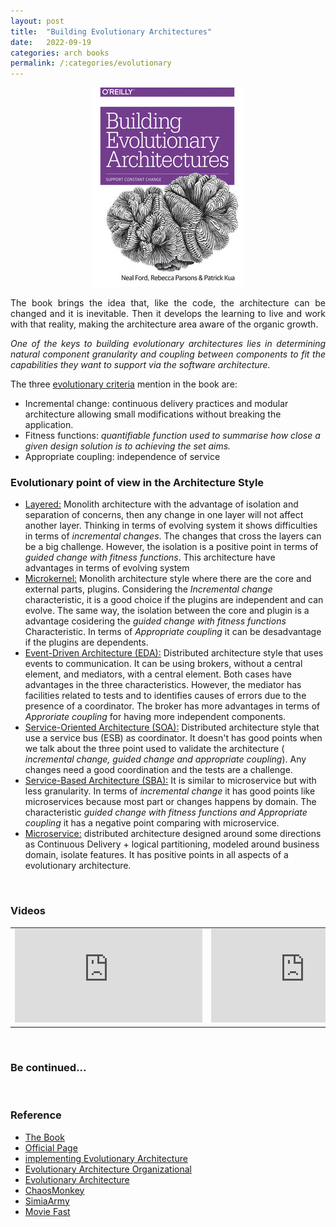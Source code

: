 ```yaml
---
layout: post
title:  "Building Evolutionary Architectures"
date:   2022-09-19
categories: arch books
permalink: /:categories/evolutionary
---
```


<p><center>
  <img src="/img/books/evolarch.png" />
</center></p>

<p style="text-align: justify;">The book brings the idea that, like the code, the architecture can be changed and it is inevitable. Then it develops the learning to live and work with that reality, making the architecture area aware of the organic growth.</p>

<p style="text-align: justify;"><em>One of the keys to building evolutionary architectures lies in determining natural component granularity and coupling between components to fit the capabilities they want to support via the software architecture.</em></p>

<p style="text-align: justify;">The three <a href="https://evolutionaryarchitecture.com/precis.html">evolutionary criteria</a> mention in the book are:</p>

<ul>
  <li>Incremental change: continuous delivery practices and modular architecture allowing small modifications without breaking the application. </li>
  <li>Fitness functions: <em>quantifiable function used to summarise how close a given design solution is to achieving the set aims.</em></li>
  <li>Appropriate coupling: independence of service</li>
</ul>


<h3>Evolutionary point of view in the Architecture Style</h3>

<ul>
  <li><a href="https://fabiana2611.github.io/arch/books/sw-arch-p2#Layered">Layered:</a> Monolith architecture with the advantage of isolation and separation of concerns, then any change in one layer will not affect another layer. Thinking in terms of evolving system it shows difficulties in terms of <em>incremental changes</em>. The changes that cross the layers can be a big challenge. However, the isolation is a positive point in terms of <em>guided change with fitness functions</em>. This architecture have advantages in terms of evolving system  </li>
  <li><a href="https://fabiana2611.github.io/arch/books/sw-arch-p2#Microkernel">Microkernel:</a> Monolith architecture style where there are the core and external parts, plugins. Considering the <em>Incremental change</em> characteristic, it is a good choice if the plugins are independent and can evolve. The same way, the isolation between the core and plugin is a advantage cosidering the <em>guided change with fitness functions</em> Characteristic. In terms of <em>Appropriate coupling</em> it can be desadvantage if the plugins are dependents.</li>
  <li><a href="https://fabiana2611.github.io/arch/books/sw-arch-p2#EDA">Event-Driven Architecture (EDA):</a> Distributed architecture style that uses events to communication. It can be using brokers, without a central element, and mediators, with a central element. Both cases have advantages in the three characteristics. However, the mediator has facilities related to tests and to identifies causes of errors due to the presence of a coordinator. The broker has more advantages in terms of <em>Approriate coupling</em> for having more independent components.</li>
  <li><a href="https://fabiana2611.github.io/arch/books/sw-arch-p2#SOA">Service-Oriented Architecture (SOA):</a> Distributed architecture style that use a service bus (ESB) as coordinator. It doesn't has good points when we talk about the three point used to validate the architecture (<em> incremental change, guided change and appropriate coupling</em>). Any changes need a good coordination and the tests are a challenge.
  <li><a href="https://fabiana2611.github.io/arch/books/sw-arch-p2#ServiceBased">Service-Based Architecture (SBA):</a> It is similar to microservice but with less granularity. In terms of <em>incremental change</em> it has good points like microservices because most part or changes happens by domain. The characteristic <em>guided change with fitness functions and Appropriate coupling</em> it has a negative point comparing with microservice.</li>
  <li><a href="https://fabiana2611.github.io/arch/books/sw-arch-p2#Microservice">Microservice:</a> distributed architecture designed around some directions as Continuous Delivery + logical partitioning, modeled around business domain, isolate features. It has positive points in all aspects of a evolutionary architecture.</li>
  </li>
</ul>


<br />
<h3>Videos</h3>

<table>
  <tr>
    <td><iframe src="https://www.youtube.com/embed/xJj9vgDz33U" title="YouTube video player" frameborder="0" allow="accelerometer; autoplay; clipboard-write; encrypted-media; gyroscope; picture-in-picture" allowfullscreen></iframe>
    </td>
    <td><iframe src="https://www.youtube.com/embed/8bEsNT7jdC4" title="YouTube video player" frameborder="0" allow="accelerometer; autoplay; clipboard-write; encrypted-media; gyroscope; picture-in-picture" allowfullscreen></iframe>
    </td>
    <td><iframe src="https://www.youtube.com/embed/UV_B-ioocpY" title="YouTube video player" frameborder="0" allow="accelerometer; autoplay; clipboard-write; encrypted-media; gyroscope; picture-in-picture" allowfullscreen></iframe>
    </td>
  </tr>
</table>


<br />
<h3>Be continued...</h3>

<br />
<h3>Reference</h3>

<ul>
  <li><a href="https://www.thoughtworks.com/insights/books/building-evolutionary-architectures">The Book</a></li>
  <li><a href="https://evolutionaryarchitecture.com/">Official Page</a></li>
  <li><a href="https://www.infoq.com/articles/implementing-evolutionary-architecture/">implementing Evolutionary Architecture</a></li>
  <li><a href="https://www.infoq.com/articles/evolutionary-architecture-organizational/">Evolutionary Architecture Organizational</a></li>
  <li><a href="https://www.sqli.nl/en/blog/evolutionary-architecture">Evolutionary Architecture</a></li>
  <li><a href="https://github.com/Netflix/chaosmonkey">ChaosMonkey</a></li>
  <li><a href="https://github.com/Netflix/SimianArmy">SimiaArmy</a></li>
  <li><a href="https://github.blog/2015-12-15-move-fast/">Movie Fast</a></li>
</ul>
